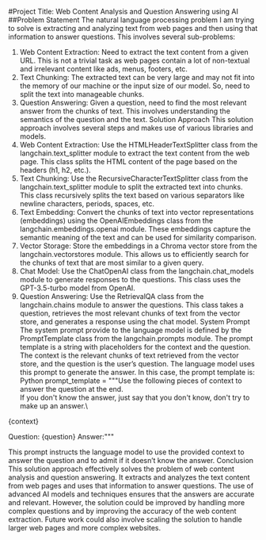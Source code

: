 #Project Title: Web Content Analysis and Question Answering using AI
##Problem Statement
The natural language processing problem I am trying to solve is extracting and analyzing text from web pages and then using that information to answer questions. This involves several sub-problems:
1.	Web Content Extraction: Need to extract the text content from a given URL. This is not a trivial task as web pages contain a lot of non-textual and irrelevant content like ads, menus, footers, etc.
2.	Text Chunking: The extracted text can be very large and may not fit into the memory of our machine or the input size of our model. So, need to split the text into manageable chunks.
3.	Question Answering: Given a question, need to find the most relevant answer from the chunks of text. This involves understanding the semantics of the question and the text.
Solution Approach
This solution approach involves several steps and makes use of various libraries and models.
1.	Web Content Extraction:  Use the HTMLHeaderTextSplitter class from the langchain.text_splitter module to extract the text content from the web page. This class splits the HTML content of the page based on the headers (h1, h2, etc.).
2.	Text Chunking: Use the RecursiveCharacterTextSplitter class from the langchain.text_splitter module to split the extracted text into chunks. This class recursively splits the text based on various separators like newline characters, periods, spaces, etc.
3.	Text Embedding: Convert the chunks of text into vector representations (embeddings) using the OpenAIEmbeddings class from the langchain.embeddings.openai module. These embeddings capture the semantic meaning of the text and can be used for similarity comparison.
4.	Vector Storage: Store the embeddings in a Chroma vector store from the langchain.vectorstores module. This allows us to efficiently search for the chunks of text that are most similar to a given query.
5.	Chat Model: Use the ChatOpenAI class from the langchain.chat_models module to generate responses to the questions. This class uses the GPT-3.5-turbo model from OpenAI.
6.	Question Answering: Use the RetrievalQA class from the langchain.chains module to answer the questions. This class takes a question, retrieves the most relevant chunks of text from the vector store, and generates a response using the chat model.
System Prompt
The system prompt provide to the language model is defined by the PromptTemplate class from the langchain.prompts module. The prompt template is a string with placeholders for the context and the question. The context is the relevant chunks of text retrieved from the vector store, and the question is the user’s question. The language model uses this prompt to generate the answer.
In this case, the prompt template is:
Python
prompt_template = """Use the following pieces of context to answer the question at the end. \
If you don't know the answer, just say that you don't know, don't try to make up an answer.\

{context}

Question: {question}
Answer:"""

This prompt instructs the language model to use the provided context to answer the question and to admit if it doesn’t know the answer.
Conclusion
This solution approach effectively solves the problem of web content analysis and question answering. It extracts and analyzes the text content from web pages and uses that information to answer questions. The use of advanced AI models and techniques ensures that the answers are accurate and relevant. However, the solution could be improved by handling more complex questions and by improving the accuracy of the web content extraction. Future work could also involve scaling the solution to handle larger web pages and more complex websites.

